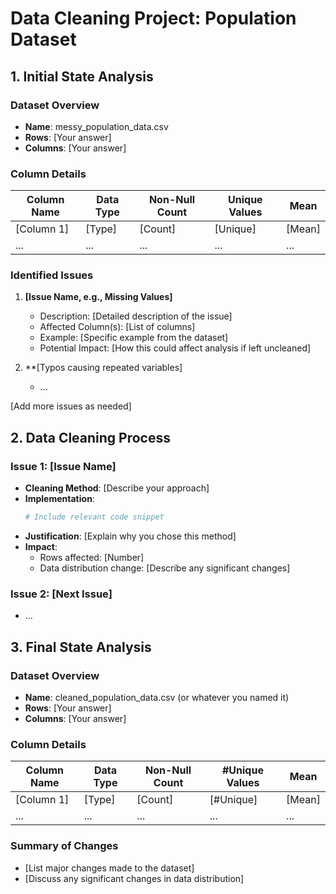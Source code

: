 # Data Cleaning Project: Population Dataset

## 1. Initial State Analysis

### Dataset Overview
- **Name**: messy_population_data.csv
- **Rows**: [Your answer]
- **Columns**: [Your answer]

### Column Details
| Column Name | Data Type | Non-Null Count | Unique Values |  Mean  |
|-------------|-----------|----------------|---------------|--------|
| [Column 1]  | [Type]    | [Count]        | [Unique]      | [Mean] |
| ...         | ...       | ...            | ...           | ...    |

### Identified Issues

1. **[Issue Name, e.g., Missing Values]**
   - Description: [Detailed description of the issue]
   - Affected Column(s): [List of columns]
   - Example: [Specific example from the dataset]
   - Potential Impact: [How this could affect analysis if left uncleaned]

2. **[Typos causing repeated variables]
   - ...

[Add more issues as needed]

## 2. Data Cleaning Process

### Issue 1: [Issue Name]
- **Cleaning Method**: [Describe your approach]
- **Implementation**:
  ```python
  # Include relevant code snippet
  ```
- **Justification**: [Explain why you chose this method]
- **Impact**: 
  - Rows affected: [Number]
  - Data distribution change: [Describe any significant changes]

### Issue 2: [Next Issue]
- ...


## 3. Final State Analysis

### Dataset Overview
- **Name**: cleaned_population_data.csv (or whatever you named it)
- **Rows**: [Your answer]
- **Columns**: [Your answer]

### Column Details
| Column Name | Data Type | Non-Null Count | #Unique Values |  Mean  |
|-------------|-----------|----------------|----------------|--------|
| [Column 1]  | [Type]    | [Count]        | [#Unique]      | [Mean] |
| ...         | ...       | ...            | ...            | ...    |

### Summary of Changes
- [List major changes made to the dataset]
- [Discuss any significant changes in data distribution]
